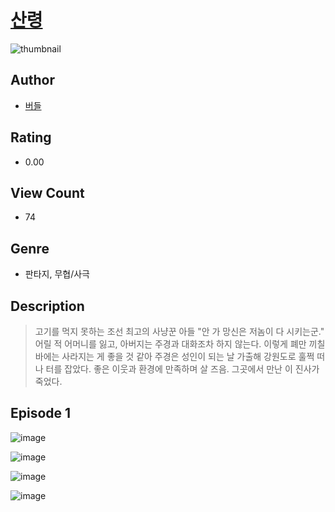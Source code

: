 # [산령](https://comic.naver.com/challenge/list?titleId=810297)
![thumbnail](https://image-comic.pstatic.net/user_contents_data/challenge_comic/2023/05/23/366693/upload_3846464843089864243_480x623.jpeg)

## Author
- [버들](https://comic.naver.com/artistTitle?id=366693)

## Rating
- 0.00

## View Count
- 74

## Genre
- 판타지, 무협/사극

## Description
> 고기를 먹지 못하는 조선 최고의 사냥꾼 아들 "안 가 망신은 저놈이 다 시키는군." 어릴 적 어머니를 잃고, 아버지는 주경과 대화조차 하지 않는다. 이렇게 폐만 끼칠 바에는 사라지는 게 좋을 것 같아 주경은 성인이 되는 날 가출해 강원도로 훌쩍 떠나 터를 잡았다. 좋은 이웃과 환경에 만족하며 살 즈음. 그곳에서 만난 이 진사가 죽었다.


## Episode 1
![image](https://image-comic.pstatic.net/user_contents_data/challenge_comic/2023/05/25/366693/upload_3559642928498632247.jpeg)

![image](https://image-comic.pstatic.net/user_contents_data/challenge_comic/2023/05/26/366693/upload_3977019565345421155.jpeg)

![image](https://image-comic.pstatic.net/user_contents_data/challenge_comic/2023/05/26/366693/upload_7077517187357882468.jpeg)

![image](https://image-comic.pstatic.net/user_contents_data/challenge_comic/2023/05/26/366693/upload_3919874823544780642.jpeg)
